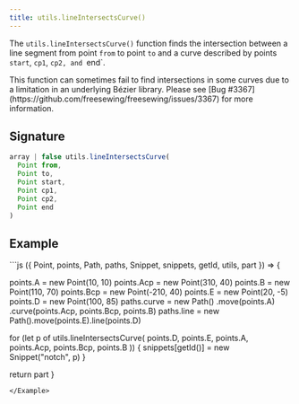 ```yaml
---
title: utils.lineIntersectsCurve()
---
```


The `utils.lineIntersectsCurve()` function finds the intersection between a line
segment from point `from` to point `to` and a curve described by points
`start`, `cp1`, `cp2, and `end\`.

<Warning>
This function can sometimes fail to find intersections in some curves
due to a limitation in an underlying Bézier library.
Please see [Bug #3367](https://github.com/freesewing/freesewing/issues/3367)
for more information.
</Warning>

## Signature

```js
array | false utils.lineIntersectsCurve(
  Point from,
  Point to,
  Point start,
  Point cp1,
  Point cp2,
  Point end
)
```

## Example

<Example caption="A Utils.lineIntersectsCurve() example">
```js
({ Point, points, Path, paths, Snippet, snippets, getId, utils, part }) => {

  points.A = new Point(10, 10)
  points.Acp = new Point(310, 40)
  points.B = new Point(110, 70)
  points.Bcp = new Point(-210, 40)
  points.E = new Point(20, -5)
  points.D = new Point(100, 85)
  paths.curve = new Path()
    .move(points.A)
    .curve(points.Acp, points.Bcp, points.B)
  paths.line = new Path().move(points.E).line(points.D)

  for (let p of utils.lineIntersectsCurve(
    points.D,
    points.E,
    points.A,
    points.Acp,
    points.Bcp,
    points.B
  )) {
    snippets[getId()] = new Snippet("notch", p)
  }

  return part
}
```
</Example>
